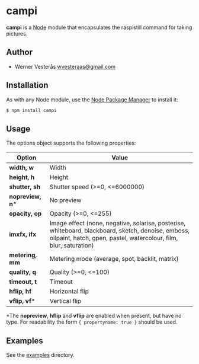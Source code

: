 campi
=====

**campi** is a [Node](http://nodejs.org/) module that encapsulates the raspistill command for taking pictures.

## Author
  - Werner Vesterås <wvesteraas@gmail.com>

## Installation
As with any Node module, use the [Node Package Manager](https://www.npmjs.com/) to install it:

```bash
$ npm install campi
```

## Usage
The options object supports the following properties:

Option | Value
--- | ---
**width, w** | Width
**height, h** | Height
**shutter, sh** | Shutter speed (>=0, <=6000000)
**nopreview, n*** | No preview
**opacity, op** | Opacity (>=0, <=255)
**imxfx, ifx** | Image effect (none, negative, solarise, posterise, whiteboard, blackboard, sketch, denoise, emboss, oilpaint, hatch, gpen, pastel, watercolour, film, blur, saturation)
**metering, mm** | Metering mode (average, spot, backlit, matrix)
**quality, q** | Quality (>=0, <=100)
**timeout, t** | Timeout
**hflip, hf** | Horizontal flip
**vflip, vf*** | Vertical flip

\*The **nopreview**, **hflip** and **vflip** are enabled when present, but have no type. For readability the form `{ propertyname: true }` should be used.

## Examples

See the [examples](https://github.com/vesteraas/campi/tree/master/examples) directory.
